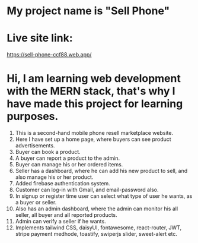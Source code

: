 # My project name is "Sell Phone"

# Live site link:

https://sell-phone-ccf88.web.app/

# Hi, I am learning web development with the MERN stack, that's why I have made this project for learning purposes.

1. This is a second-hand mobile phone resell marketplace website.
2. Here I have set up a home page, where buyers can see product advertisements.
3. Buyer can book a product.
4. A buyer can report a product to the admin.
5. Buyer can manage his or her ordered items.
6. Seller has a dashboard, where he can add his new product to sell, and also manage his or her product.
7. Added firebase authentication system.
8. Customer can log-in with Gmail, and email-password also.
9. In signup or register time user can select what type of user he wants, as a buyer or seller.
10. Also has an admin dashboard, where the admin can monitor his all seller, all buyer and all reported products.
11. Admin can verify a seller if he wants.
12. Implements tailwind CSS, daisyUI, fontawesome, react-router, JWT, stripe payment medhode, toastify, swiperjs slider, sweet-alert etc.